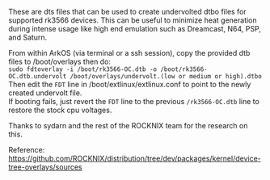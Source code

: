 These are dts files that can be used to create undervolted dtbo files for supported rk3566 devices.  This can be useful to minimize 
heat generation during intense usage like high end emulation such as Dreamcast, N64, PSP, and Saturn.

From within ArkOS (via terminal or a ssh session), copy the provided dtb files to /boot/overlays then do: \
`sudo fdtoverlay -i /boot/rk3566-OC.dtb -o /boot/rk3566-OC.dtb.undervolt /boot/overlays/undervolt.(low or medium or high).dtbo` \
Then edit the `FDT` line in /boot/extlinux/extlinux.conf to point to the newly created undervolt file. \
If booting fails, just revert the `FDT` line to the previous `/rk3566-OC.dtb` line to restore the stock cpu voltages.

Thanks to sydarn and the rest of the ROCKNIX team for the research on this.

Reference: https://github.com/ROCKNIX/distribution/tree/dev/packages/kernel/device-tree-overlays/sources
